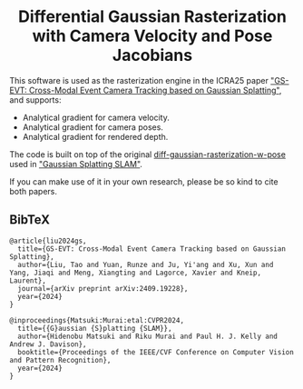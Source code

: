<h1 align="center">Differential Gaussian Rasterization with Camera Velocity and Pose Jacobians</h1>

This software is used as the rasterization engine in the ICRA25 paper ["GS-EVT: Cross-Modal Event Camera Tracking based on Gaussian Splatting"](https://arxiv.org/pdf/2409.19228v1), and supports:

* Analytical gradient for camera velocity.
* Analytical gradient for camera poses.
* Analytical gradient for rendered depth.

The code is built on top of the original [diff-gaussian-rasterization-w-pose](https://github.com/rmurai0610/diff-gaussian-rasterization-w-pose) used in ["Gaussian Splatting SLAM"](https://arxiv.org/pdf/2312.06741).

If you can make use of it in your own research, please be so kind to cite both papers.


<section class="section" id="BibTeX">
  <div class="container is-max-desktop content">
    <h2 class="title">BibTeX</h2>
    <pre><code>@article{liu2024gs,
  title={GS-EVT: Cross-Modal Event Camera Tracking based on Gaussian Splatting},
  author={Liu, Tao and Yuan, Runze and Ju, Yi'ang and Xu, Xun and Yang, Jiaqi and Meng, Xiangting and Lagorce, Xavier and Kneip, Laurent},
  journal={arXiv preprint arXiv:2409.19228},
  year={2024}
}</code></pre>
</code></pre>
    <pre><code>@inproceedings{Matsuki:Murai:etal:CVPR2024,
  title={{G}aussian {S}platting {SLAM}},
  author={Hidenobu Matsuki and Riku Murai and Paul H. J. Kelly and Andrew J. Davison},
  booktitle={Proceedings of the IEEE/CVF Conference on Computer Vision and Pattern Recognition},
  year={2024}
}</code></pre>

</div>
</section>

